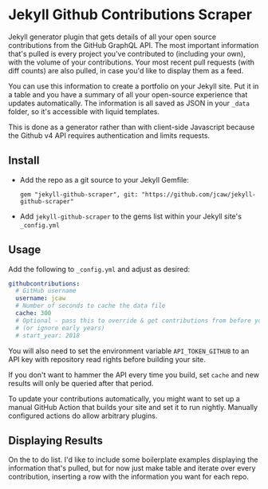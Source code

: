 # Jekyll Github Contributions Scraper

Jekyll generator plugin that gets details of all your open source contributions from the GitHub GraphQL API. The most important information that's pulled is every project you've contributed to (including your own), with the volume of your contributions. Your most recent pull requests (with diff counts) are also pulled, in case you'd like to display them as a feed.

You can use this information to create a portfolio on your Jekyll site. Put it in a table and you have a summary of all your open-source experience that updates automatically. The information is all saved as JSON in your `_data` folder, so it's accessible with liquid templates.

This is done as a generator rather than with client-side Javascript because the Github v4 API requires authentication and limits requests.

## Install

* Add the repo as a git source to your Jekyll Gemfile: 
  ```Gemfile
  gem "jekyll-github-scraper", git: "https://github.com/jcaw/jekyll-github-scraper"
  ```
* Add `jekyll-github-scraper` to the gems list within your Jekyll site's `_config.yml`

## Usage

Add the following to `_config.yml` and adjust as desired:

```yml
githubcontributions:
  # GitHub username
  username: jcaw
  # Number of seconds to cache the data file
  cache: 300
  # Optional - pass this to override & get contributions from before you joined 
  # (or ignore early years)
  # start_year: 2018
```

You will also need to set the environment variable `API_TOKEN_GITHUB` to an API key with repository read rights before building your site.

If you don't want to hammer the API every time you build, set `cache` and new results will only be queried after that period.

To update your contributions automatically, you might want to set up a manual GitHub Action that builds your site and set it to run nightly. Manually configured actions do allow arbitrary plugins.

## Displaying Results

On the to do list. I'd like to include some boilerplate examples displaying the information that's pulled, but for now just make table and iterate over every contribution, inserting a row with the information you want for each repo. 
